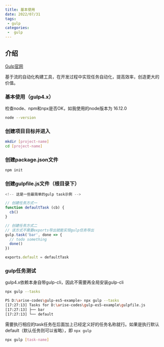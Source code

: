 ```yaml
---
title: 基本使用
date: 2022/07/31
tags:
 - gulp
categories:
 -  gulp
---
```


## 介绍

[Gulp官网](https://www.gulpjs.com.cn/)

基于流的自动化构建工具，在开发过程中实现任务自动化，提高效率，创造更大的价值。

### 基本使用（gulp4.x）

检查node、npm和npx是否OK，如我使用的node版本为 16.12.0

```bash
node --version
```

### 创建项目目标并进入

```bash
mkdir [project-name]
cd [project-name]
```

### 创建package.json文件

```bash
npm init
```

### 创建gulpfile.js文件（根目录下）

```js
<!-- 这是一些最简单的gulp task示例 -->

// 创建任务方式一
function defaultTask (cb) {
  cb()
}

// 创建任务方式二
// 该方式不需要exports导出就能实现gulp任务导出
gulp.task('bar', done => {
  // todo something
  done()
})

exports.default = defaultTask
```

### gulp任务测试

gulp4.x依赖本身自带gulp-cli，因此不需要再全局安装gulp-cli

```bash
npx gulp --tasks
```

```bash
PS D:\arise-codes\gulp-es5-example> npx gulp --tasks
[17:27:13] Tasks for D:\arise-codes\gulp-es5-example\gulpfile.js
[17:27:13] ├── bar
[17:27:13] └── default
```

需要执行相应的task任务在后面加上已经定义好的任务名称就行。如果是执行默认default（默认任务则可以省略），即 <code>npx gulp</code>

```bash
npx gulp [task-name]
```
